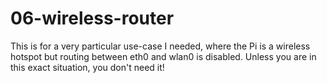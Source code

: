 06-wireless-router
==================

This is for a very particular use-case I needed, where the Pi is a
wireless hotspot but routing between eth0 and wlan0 is
disabled. Unless you are in this exact situation, you don't need it!
